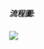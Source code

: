 ##### 流程圖:
##### ![](https://www.draw.io/?lightbox=1&highlight=0000ff&edit=_blank&layers=1&nav=1&title=Untitled%20Diagram.drawio#R7Vpdj5s4FP01edyKbzKPTaZpH6arUTOr3T5VLjjBrcGRcSZJf%2F1egyGA80EmkOyqjCINvtjX9j3nXGPDyJ7G248craLPLMR0ZBnhdmQ%2FjizLNCwH%2FknLLrc4Yzc3LDkJVaW9YU5%2B4aKlsq5JiNNaRcEYFWRVNwYsSXAgajbEOdvUqy0Yrfe6QkusGeYBorr1bxKKKLeOLX9v%2F4TJMip6Nr2H%2FE6MispqJmmEQrapmOwPI3vKGRP5VbydYiqDV8Qlbzc7crccGMeJaNMAv0y%2BzGZs%2FPzj09affxPrv%2FztH8rLK6JrNeHJ%2FEWNV%2ByKIHC2TkIs%2FZgje7KJiMDzFQrk3Q3ADrZIxFTdVh4xF3h7dKhmGQBgDmYxFnwHVVQD21UxU6QZq%2BKmgoAyRZXgO8qGFObL0vE%2BLHChInNBlCwtSlqIcBK%2Bl3SDUkBRmpLgUFRwqLHtbEwqk3YPTLqwcUyRIK9194cioXp4ZgQ6LkPu2PWQm0YjmClb8wCrVlWaNRy55hlHAvElFpqjDJhy2m%2FHytWweuEY%2FwmJScMs3ZCYogRKkwVLxFzdMaAcRISGT2jH1jLMqUDBz6I0iRgnv6A%2BKrCF21yo1GV50huhdMoo42BIWNbBvtFcOlPdcJxCs%2BeCBGbD9BltaxWfUCqKATJK0Sol37Mhy4YxxJUkEyYEi1WlDqTYhNNtJ0XTcHrSoqfhC5catDBhkSHD2U%2FcgOIAOoiSZQJFiheymYwYgTXgvTILJnNcCimPJMunrM6js7d8UfOWJgZtFzTLAxEJQ5xI8JhAAn0vybWS3M%2Fi4k7gB%2BGbGu%2FckQsDn0LZ3JfhJ6tzMWUJzAWRDDQMNNhgSYV2CB%2FXiQ67gtnyWsFcVOscZV9DOYNmgLlbmF3rvjCPNZh51uuAc7c4%2B%2BP74mzaGtBzRteCsGRYld%2FygGw1HrJ8fVk2nUPrst3XM7LpaBCTJIVJDmK%2BWMy5XC5ZnA%2BC3ZucCxK13BApIEOURuUmsrI1qhNhZNlG9tdu03RR%2FHreSjUW1Ut3TiWGR%2Fz0vHEy9Z1TiCkW%2Br5pEPCVAj7w2HVjAevnPoOAtaelawXc9NO3gPVNU4oRD6JBwF0L%2BMDz9I0FfNmR5G8mYNOwu1Gw5qhvCeunWzELyWI3SLhrCZcnlHfTsKmffpzS8P%2FytYL90BCU1dh%2FtlWm5shvOOpZmQU2p8AK1vy1TK%2FnkAN8%2BO6fauGrVA%2FIQhUfi1OGvLRTJS1Xz2btc3XxBjWL1YnZevfkjOPVoS7fBV%2F9KsprxxnADe0q1VQ6OzrgZj%2FFgI%2BNy2uuMn6tPlzkI%2BiWwPoR3HUEvp6I%2FxmCNXnRmmCNpPRwI355Z%2FhlneRjP%2Fyye%2BeXYUiG1VLnO8Nw6%2BnTdM7kz6z0jDmBCWM%2Bqh7JdpI6jxzE34nZzU8i3pw6b0Vt5zS1ff8e1NaPtm9BbWeg9ilqNxn5VmprGumL2g9nqD0%2BmeUvpTYU99%2BW5dX3X%2BjZH%2F4F.jpg)
